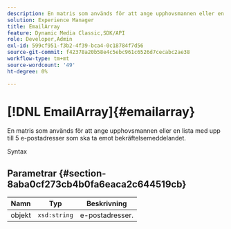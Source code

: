 ```yaml
---
description: En matris som används för att ange upphovsmannen eller en lista med upp till 5 e-postadresser som ska ta emot bekräftelsemeddelandet.
solution: Experience Manager
title: EmailArray
feature: Dynamic Media Classic,SDK/API
role: Developer,Admin
exl-id: 599cf951-f3b2-4f39-bca4-0c18784f7d56
source-git-commit: f42378a20b58e4c5ebc961c6526d7cecabc2ae38
workflow-type: tm+mt
source-wordcount: '49'
ht-degree: 0%

---
```


# [!DNL EmailArray]{#emailarray}

En matris som används för att ange upphovsmannen eller en lista med upp till 5 e-postadresser som ska ta emot bekräftelsemeddelandet.

Syntax

## Parametrar {#section-8aba0cf273cb4b0fa6eaca2c644519cb}

| Namn | Typ | Beskrivning |
|---|---|---|
| objekt | `xsd:string` | e-postadresser. |
